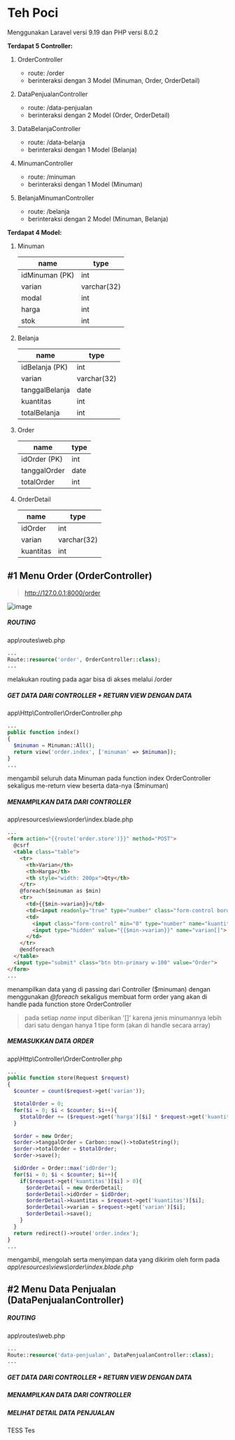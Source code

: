 # Teh Poci
Menggunakan Laravel versi 9.19 dan PHP versi 8.0.2

**Terdapat 5 Controller:**
1. OrderController
    - route: /order
    - berinteraksi dengan 3 Model (Minuman, Order, OrderDetail)

2. DataPenjualanController
    - route: /data-penjualan
    - berinteraksi dengan 2 Model (Order, OrderDetail)
 
3. DataBelanjaController
    - route: /data-belanja
    - berinteraksi dengan 1 Model (Belanja)
 
4. MinumanController
    - route: /minuman
    - berinteraksi dengan 1 Model (Minuman)
    
5. BelanjaMinumanController
    - route: /belanja
    - berinteraksi dengan 2 Model (Minuman, Belanja)

**Terdapat 4 Model:**
1. Minuman

    |name|type|
    |---|---|
    |idMinuman (PK)|int|
    |varian|varchar(32)|
    |modal|int|
    |harga|int|
    |stok|int|


2. Belanja

    |name|type|
    |---|---|
    |idBelanja (PK)|int|
    |varian|varchar(32)|
    |tanggalBelanja|date|
    |kuantitas|int|
    |totalBelanja|int|
 
3. Order

    |name|type|
    |---|---|
    |idOrder (PK)|int|
    |tanggalOrder|date|
    |totalOrder|int|

4. OrderDetail

    |name|type|
    |---|---|
    |idOrder|int|
    |varian|varchar(32)|
    |kuantitas|int|


## #1 Menu Order (OrderController)
> http://127.0.0.1:8000/order

![image](https://user-images.githubusercontent.com/54816942/208220021-a85171f9-fb51-4881-86ab-cd843f7209bd.png)
##### ROUTING
app\routes\web.php
```php
...
Route::resource('order', OrderController::class);
...
```
melakukan routing pada agar bisa di akses melalui /order

##### GET DATA DARI CONTROLLER + RETURN VIEW DENGAN DATA
app\Http\Controller\OrderController.php
```php
...
public function index()
{
  $minuman = Minuman::All();
  return view('order.index', ['minuman' => $minuman]);
}
...
```
mengambil seluruh data Minuman pada function index OrderController sekaligus me-return view beserta data-nya ($minuman)

##### MENAMPILKAN DATA DARI CONTROLLER
app\resources\views\order\index.blade.php
```html
...
<form action="{{route('order.store')}}" method="POST">
  @csrf
  <table class="table">
    <tr>
      <th>Varian</th>
      <th>Harga</th>
      <th style="width: 200px">Qty</th>
    </tr>
    @foreach($minuman as $min)
    <tr>
      <td>{{$min->varian}}</td>
      <td><input readonly="true" type="number" class="form-control border-0 bg-light" name="harga[]" value="{{$min->harga}}"></td>
      <td>
        <input class="form-control" min="0" type="number" name="kuantitas[]" id="" required>
        <input type="hidden" value="{{$min->varian}}" name="varian[]">
      </td>
    </tr>
    @endforeach
  </table>
  <input type="submit" class="btn btn-primary w-100" value="Order">
</form>
...
```
menampilkan data yang di passing dari Controller ($minuman) dengan menggunakan _@foreach_ sekaligus membuat form order yang akan di handle pada function store OrderController 

>pada setiap _name_ input diberikan '[]' karena jenis minumannya lebih dari satu dengan hanya 1 tipe form (akan di handle secara array)

##### MEMASUKKAN DATA ORDER
app\Http\Controller\OrderController.php
```php
...
public function store(Request $request)
{
  $counter = count($request->get('varian'));

  $totalOrder = 0;
  for($i = 0; $i < $counter; $i++){
    $totalOrder += ($request->get('harga')[$i] * $request->get('kuantitas')[$i]);
  }

  $order = new Order;
  $order->tanggalOrder = Carbon::now()->toDateString();
  $order->totalOrder = $totalOrder;
  $order->save();

  $idOrder = Order::max('idOrder');
  for($i = 0; $i < $counter; $i++){
    if($request->get('kuantitas')[$i] > 0){
      $orderDetail = new OrderDetail;
      $orderDetail->idOrder = $idOrder;
      $orderDetail->kuantitas = $request->get('kuantitas')[$i];
      $orderDetail->varian = $request->get('varian')[$i];
      $orderDetail->save();
    }
  }
  return redirect()->route('order.index');
}
...
```
mengambil, mengolah serta menyimpan data yang dikirim oleh form pada _app\resources\views\order\index.blade.php_

## #2 Menu Data Penjualan (DataPenjualanController)
##### ROUTING
app\routes\web.php
```php
...
Route::resource('data-penjualan', DataPenjualanController::class);
...
```
##### GET DATA DARI CONTROLLER + RETURN VIEW DENGAN DATA
##### MENAMPILKAN DATA DARI CONTROLLER
##### MELIHAT DETAIL DATA PENJUALAN
TESS
Tes
